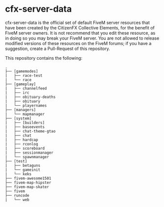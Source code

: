 # cfx-server-data

cfx-server-data is the official set of default FiveM server resources that have been created by the CitizenFX Collective Elements, for the benefit of FiveM server owners. It is not recommend that you edit these resource, as in doing so you may break your FiveM server. You are not allowed to release modified versions of these resources on the FiveM forums; if you have a suggestion, create a Pull-Request of this repository.

This repository contains the following:
```
.
├── [gamemodes]
|   ├── race-test
|   └── race
├── [gameplay]
|   ├── channelfeed
|   ├── irc
|   ├── obituary-deaths
|   ├── obituary
|   └── playernames
├── [managers]
|   └── mapmanager
├── [system]
|   ├── [builders]
|   ├── baseevents
|   ├── chat-theme-gtao
|   ├── chat
|   ├── hardcap
|   ├── rconlog
|   ├── scoreboard
|   ├── sessionmanager
|   └── spawnmanager
├── [test]
|   ├── betaguns
|   └── gameinit
|   └── keks
├── fivem-awesome1501
├── fivem-map-hipster
├── fivem-map-skater
├── fivem
├── runcode
|   └── web
```
